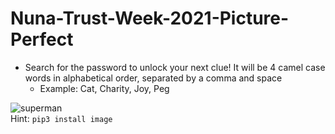 # Nuna-Trust-Week-2021-Picture-Perfect

* Search for the password to unlock your next clue! It will be 4 camel case words in alphabetical order, separated by a comma and space
     * Example: Cat, Charity, Joy, Peg

![superman](https://github.com/bpr-nuna/Nuna-Trust-Week-2021-Picture-Perfect/blob/main/the-hat.png)        
Hint: `pip3 install image`    
